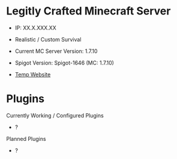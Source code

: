 # Legitly Crafted Minecraft Server

- IP: XX.X.XXX.XX

- Realistic / Custom Survival

- Current MC Server Version: 1.7.10

- Spigot Version: Spigot-1646 (MC: 1.7.10)

- [Temp Website](https://sites.google.com/site/legitlycrafted/)

# Plugins
Currently Working / Configured Plugins

- ?

Planned Plugins

- ?
